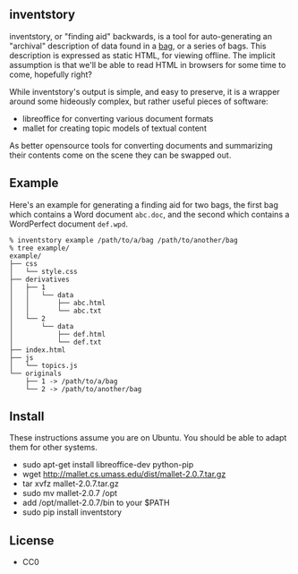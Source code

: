inventstory
-----------

inventstory, or "finding aid" backwards, is a tool for auto-generating an 
"archival" description of data found in a [bag](http://en.wikipedia.org/wiki/BagIt), or a series of bags. This description is expressed as static HTML, for 
viewing offline. The implicit assumption is that we'll be able to read HTML 
in browsers for some time to come, hopefully right?

While inventstory's output is simple, and easy to preserve, it is a wrapper 
around some hideously complex, but rather useful pieces of software:

* libreoffice for converting various document formats
* mallet for creating topic models of textual content

As better opensource tools for converting documents and summarizing their 
contents come on the scene they can be swapped out.

Example
-------

Here's an example for generating a finding aid for two bags, the first bag 
which contains a Word document `abc.doc`, and the second which contains a 
WordPerfect document `def.wpd`.

    % inventstory example /path/to/a/bag /path/to/another/bag
    % tree example/
    example/
    ├── css
    │   └── style.css
    ├── derivatives
    │   ├── 1
    │   │   └── data
    │   │       ├── abc.html
    │   │       └── abc.txt
    │   └── 2
    │       └── data
    │           ├── def.html
    │           └── def.txt
    ├── index.html
    ├── js
    │   └── topics.js
    └── originals
        ├── 1 -> /path/to/a/bag
        └── 2 -> /path/to/another/bag

Install
-------

These instructions assume you are on Ubuntu. You should be able to adapt them
for other systems.

* sudo apt-get install libreoffice-dev python-pip
* wget http://mallet.cs.umass.edu/dist/mallet-2.0.7.tar.gz
* tar xvfz mallet-2.0.7.tar.gz
* sudo mv mallet-2.0.7 /opt
* add /opt/mallet-2.0.7/bin to your $PATH
* sudo pip install inventstory

License
-------

* CC0
